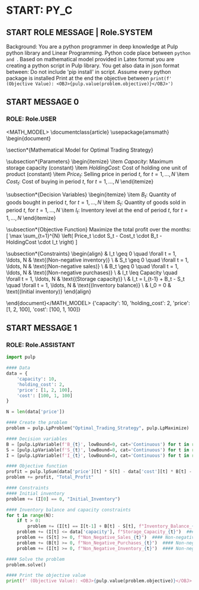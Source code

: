 # START: PY_C 
## START ROLE MESSAGE | Role.SYSTEM 
Background: You are a python programmer in deep knowledge at Pulp python library and Linear Programming. Python code place between ```python and ```. Based on mathematical model provided in Latex format you are creating a python script in Pulp library. You get also data in json format between: <DATA></DATA> Do not include 'pip install' in script. Assume every python package is installed Print at the end the objective between <OBJ></OBJ> `print(f' (Objective Value): <OBJ>{pulp.value(problem.objective)}</OBJ>')` 
## START MESSAGE 0 
### ROLE: Role.USER
<MATH_MODEL>
\documentclass{article}
\usepackage{amsmath}
\begin{document}

\section*{Mathematical Model for Optimal Trading Strategy}

\subsection*{Parameters}
\begin{itemize}
    \item $Capacity$: Maximum storage capacity (constant)
    \item $HoldingCost$: Cost of holding one unit of product (constant)
    \item $Price_t$: Selling price in period $t$, for $t = 1, \ldots, N$
    \item $Cost_t$: Cost of buying in period $t$, for $t = 1, \ldots, N$
\end{itemize}

\subsection*{Decision Variables}
\begin{itemize}
    \item $B_t$: Quantity of goods bought in period $t$, for $t = 1, \ldots, N$
    \item $S_t$: Quantity of goods sold in period $t$, for $t = 1, \ldots, N$
    \item $I_t$: Inventory level at the end of period $t$, for $t = 1, \ldots, N$
\end{itemize}

\subsection*{Objective Function}
Maximize the total profit over the months:
\[
\max \sum_{t=1}^{N} \left( Price_t \cdot S_t - Cost_t \cdot B_t - HoldingCost \cdot I_t \right)
\]

\subsection*{Constraints}
\begin{align}
    & I_t \geq 0 \quad \forall t = 1, \ldots, N & \text{(Non-negative inventory)} \\
    & S_t \geq 0 \quad \forall t = 1, \ldots, N & \text{(Non-negative sales)} \\
    & B_t \geq 0 \quad \forall t = 1, \ldots, N & \text{(Non-negative purchases)} \\
    & I_t \leq Capacity \quad \forall t = 1, \ldots, N & \text{(Storage capacity)} \\
    & I_t = I_{t-1} + B_t - S_t \quad \forall t = 1, \ldots, N & \text{(Inventory balance)} \\
    & I_0 = 0 & \text{(Initial inventory)}
\end{align}

\end{document}</MATH_MODEL>
<DATA>
{'capacity': 10, 'holding_cost': 2, 'price': [1, 2, 100], 'cost': [100, 1, 100]}</DATA>


## START MESSAGE 1 
### ROLE: Role.ASSISTANT
```python
import pulp

#### Data
data = {
    'capacity': 10,
    'holding_cost': 2,
    'price': [1, 2, 100],
    'cost': [100, 1, 100]
}

N = len(data['price'])

#### Create the problem
problem = pulp.LpProblem("Optimal_Trading_Strategy", pulp.LpMaximize)

#### Decision variables
B = [pulp.LpVariable(f'B_{t}', lowBound=0, cat='Continuous') for t in range(N)]  #### Buy quantities
S = [pulp.LpVariable(f'S_{t}', lowBound=0, cat='Continuous') for t in range(N)]  #### Sell quantities
I = [pulp.LpVariable(f'I_{t}', lowBound=0, cat='Continuous') for t in range(N)]  #### Inventory levels

#### Objective function
profit = pulp.lpSum(data['price'][t] * S[t] - data['cost'][t] * B[t] - data['holding_cost'] * I[t] for t in range(N))
problem += profit, "Total_Profit"

#### Constraints
#### Initial inventory
problem += (I[0] == 0, "Initial_Inventory")

#### Inventory balance and capacity constraints
for t in range(N):
    if t > 0:
        problem += (I[t] == I[t-1] + B[t] - S[t], f"Inventory_Balance_{t}")
    problem += (I[t] <= data['capacity'], f"Storage_Capacity_{t}")  #### Storage capacity
    problem += (S[t] >= 0, f"Non_Negative_Sales_{t}")  #### Non-negative sales
    problem += (B[t] >= 0, f"Non_Negative_Purchases_{t}")  #### Non-negative purchases
    problem += (I[t] >= 0, f"Non_Negative_Inventory_{t}")  #### Non-negative inventory

#### Solve the problem
problem.solve()

#### Print the objective value
print(f' (Objective Value): <OBJ>{pulp.value(problem.objective)}</OBJ>')
```

